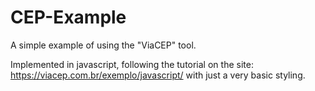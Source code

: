 # CEP-Example

A simple example of using the "ViaCEP" tool.

Implemented in javascript, following the tutorial on the site: https://viacep.com.br/exemplo/javascript/ with just a very basic styling.
